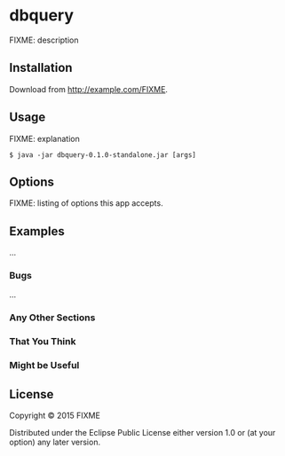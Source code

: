 # dbquery

FIXME: description

## Installation

Download from http://example.com/FIXME.

## Usage

FIXME: explanation

    $ java -jar dbquery-0.1.0-standalone.jar [args]

## Options

FIXME: listing of options this app accepts.

## Examples

...

### Bugs

...

### Any Other Sections
### That You Think
### Might be Useful

## License

Copyright © 2015 FIXME

Distributed under the Eclipse Public License either version 1.0 or (at
your option) any later version.
